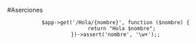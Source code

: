 #Aserciones

<center class="vcenter">

    $app->get('/Hola/{nombre}', function ($nombre) {
        return "Hola $nombre";
    })->assert('nombre', '\w+');;

</center>

